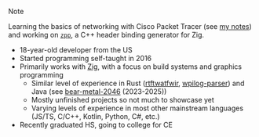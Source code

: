 > [!NOTE]
> Learning the basics of networking with Cisco Packet Tracer (see [my notes](https://github.com/nukkeldev/cisco-packet-tracer)) and working on [`zpp`](https://github.com/nukkeldev/zpp.git),
> a C++ header binding generator for Zig.

- 18-year-old developer from the US
- Started programming self-taught in 2016
- Primarily works with [Zig](https://ziglang.org/), with a focus on build systems and graphics programming
  - Similar level of experience in Rust ([rtftwatfwir](https://github.com/nukkeldev/rtftwatfwir), [wpilog-parser](https://github.com/nukkeldev/wpilog-parser))
    and Java (see [bear-metal-2046](https://github.com/bear-metal-2046) (2023-2025))
  - Mostly unfinished projects so not much to showcase yet
  - Varying levels of experience in most other mainstream languages (JS/TS, C/C++, Kotlin, Python, C#, etc.)
- Recently graduated HS, going to college for CE
